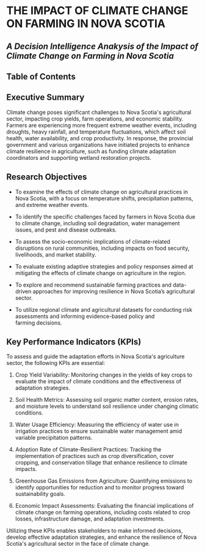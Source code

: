 # THE IMPACT OF CLIMATE CHANGE ON FARMING IN NOVA SCOTIA

*A Decision Intelligence Anakysis of the Impact of Climate Change on Farming in Nova Scotia*
---
## Table of Contents


## Executive Summary
Climate change poses significant challenges to Nova Scotia's agricultural sector, impacting crop yields, farm operations, and economic stability. Farmers are experiencing more frequent extreme weather events, including droughts, heavy rainfall, and temperature fluctuations, which affect soil health, water availability, and crop productivity. In response, the provincial government and various organizations have initiated projects to enhance climate resilience in agriculture, such as funding climate adaptation coordinators and supporting wetland restoration projects. 

## Research Objectives
* To examine the effects of climate change on agricultural practices in Nova Scotia, with a focus on temperature shifts, precipitation patterns, and extreme weather events.

* To identify the specific challenges faced by farmers in Nova Scotia due to climate change, including soil degradation, water management issues, and pest and disease outbreaks.

* To assess the socio-economic implications of climate-related disruptions on rural communities, including impacts on food security, livelihoods, and market stability.

* To evaluate existing adaptive strategies and policy responses aimed at mitigating the effects of climate change on agriculture in the region.

* To explore and recommend sustainable farming practices and data-driven approaches for improving resilience in Nova Scotia’s agricultural sector.

* To utilize regional climate and agricultural datasets for conducting risk assessments and informing evidence-based policy and farming decisions.

## Key Performance Indicators (KPIs)

To assess and guide the adaptation efforts in Nova Scotia's agriculture sector, the following KPIs are essential:

1. Crop Yield Variability: Monitoring changes in the yields of key crops to evaluate the impact of climate conditions and the effectiveness of adaptation strategies.
   
2. Soil Health Metrics: Assessing soil organic matter content, erosion rates, and moisture levels to understand soil resilience under changing climatic conditions.
   
3. Water Usage Efficiency: Measuring the efficiency of water use in irrigation practices to ensure sustainable water management amid variable precipitation patterns.
   
4. Adoption Rate of Climate-Resilient Practices: Tracking the implementation of practices such as crop diversification, cover cropping, and conservation tillage that enhance resilience to climate impacts.
   
5. Greenhouse Gas Emissions from Agriculture: Quantifying emissions to identify opportunities for reduction and to monitor progress toward sustainability goals.
   
6. Economic Impact Assessments: Evaluating the financial implications of climate change on farming operations, including costs related to crop losses, infrastructure damage, and adaptation investments.

Utilizing these KPIs enables stakeholders to make informed decisions, develop effective adaptation strategies, and enhance the resilience of Nova Scotia's agricultural sector in the face of climate change.
